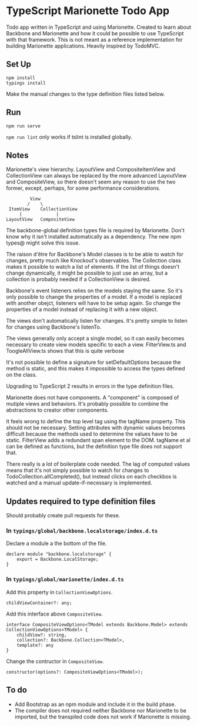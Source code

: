 # TypeScript Marionette Todo App

Todo app written in TypeScript and using Marionette. Created to learn about Backbone and Marionette and how it could be possible to use TypeScript with that framework. This is not meant as a reference implementation for building Marionette applications. Heavily inspired by TodoMVC.

## Set Up

    npm install
    typings install

Make the manual changes to the type definition files listed below.

## Run

    npm run serve

`npm run lint` only works if tslint is installed globally.

## Notes

Marionette's view hierarchy. LayoutView and CompositeItemView and CollectionView can always be replaced by the more advanced LayoutView and CompositeView, so there doesn't seem any reason to use the two former, except, perhaps, for some  performance considerations.

             View
            /    \
     ItemView    CollectionView
         |             |
    LayoutView   CompositeView

The backbone-global definition types file is required by Marionette. Don't know why it isn't installed automatically as a dependency. The new npm types@ might solve this issue.

The raison d'être for Backbone's Model classes is to be able to watch for changes, pretty much like Knockout's observables. The Collection class makes it possible to watch a list of elements. If the list of things doesn't change dynamically, it might be possible to just use an array, but a collection is probably needed if a CollectionView is desired.

Backbone's event listeners relies on the models staying the same. So it's only possible to change the properties of a model. If a model is replaced with another obejct, listeners will have to be setup again. So change the properties of a model instead of replacing it with a new object.

The views don't automatically listen for changes. It's pretty simple to listen for changes using Backbone's listenTo.

The views generally only accept a single model, so it can easily becomes necessary to create view models specific to each a view. FilterView.ts and ToogleAllView.ts shows that this is quite verbose

It's not possible to define a signature for setDefaultOptions because the method is static, and this makes it impossible to access the types defined on the class.

Upgrading to TypeScript 2 results in errors in the type definition files.

Marionette does not have components. A "component" is composed of mutiple views and behaviors. It's probably possible to combine the abstractions to creator other components.

It feels wrong to define the top level tag using the tagName property. This should not be necessary. Setting attributes with dynamic values becomes difficult because the methods used to determine the values have to be static. FilterView adds a redundant span element to the DOM. tagName et al can be defined as functions, but the definition type file does not support that.

There really is a lot of boilerplate code needed. The lag of computed values means that it's not simply possible to watch for changes to TodoCollection.allCompleted(), but instead clicks on each checkbox is watched and a manual update-if-necessary is implemented.

## Updates required to type definition files

Should probably create pull requests for these.

### In `typings/global/backbone.localstorage/index.d.ts`

Declare a module a the bottom of the file.

    declare module "backbone.localstorage" {
        export = Backbone.LocalStorage;
    }

### In `typings/global/marionette/index.d.ts`

Add this property in `CollectionViewOptions`.

    childViewContainer?: any;

Add this interface above `CompositeView`.

    interface CompositeViewOptions<TModel extends Backbone.Model> extends CollectionViewOptions<TModel> {
        childView?: string,
        collection?: Backbone.Collection<TModel>,
        template?: any
    }

Change the contructor in `CompositeView`.

    constructor(options?: CompositeViewOptions<TModel>);

## To do

- Add Bootstrap as an npm module and include it in the build phase.
- The compiler does not required neither Backbone nor Marionette to be imported, but the transpiled code does not work if Marionette is missing.
